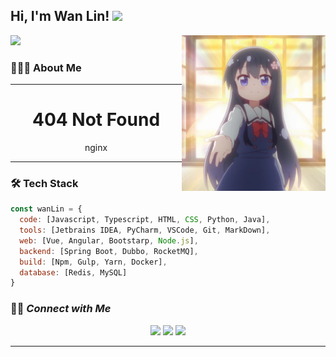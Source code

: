 <h2> Hi, I'm Wan Lin! <img src="https://media.giphy.com/media/mGcNjsfWAjY5AEZNw6/giphy.gif" width="50">
</h2>
<p align='left'><a href="https://github.com/ColorfulGhost">
  <img height="180em" src="https://github-readme-stats-eight-theta.vercel.app/api?username=ColorfulGhost&theme=vue&show_icons=true&include_all_commits=true&count_private=true" /></a><img align='right' src="https://raw.githubusercontent.com/ColorfulGhost/ColorfulGhost/master/assets/file_5962714.png" width="230"></p> 


### 👨🏻‍💻  About Me

---

<h1 align='center'>404 Not Found</h1>
<p align='center'>nginx</p>















---



### 🛠  Tech Stack

```javascript
const wanLin = {
  code: [Javascript, Typescript, HTML, CSS, Python, Java],
  tools: [Jetbrains IDEA, PyCharm, VSCode, Git, MarkDown],
  web: [Vue, Angular, Bootstarp, Node.js],
  backend: [Spring Boot, Dubbo, RocketMQ],
  build: [Npm, Gulp, Yarn, Docker],
  database: [Redis, MySQL]
}
```

### 🤝🏻<em><b>  Connect with Me</b> </em>

<p align="center">
<a href="https://www.iacg.moe"><img src="https://img.shields.io/badge/-www.iacg.moe-3423A6?style=flat-square&logo=Google-Chrome&logoColor=white"/></a>
<a href="mailto:admin@iacg.moe"><img src="https://img.shields.io/badge/-admin@iacg.moe-D14836?style=flat-square&logo=Gmail&logoColor=white"/></a>
<a href="https://t.me/Colorful_Ghost"><img src="https://img.shields.io/badge/-Telegram-1769FF?style=flat-square&logo=telegram&logoColor=white"/></a>
</p>

---

